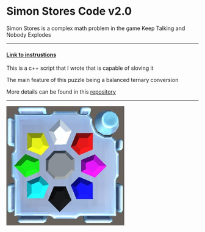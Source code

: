 # Simon Stores Code v2.0

Simon Stores is a complex math problem in the game Keep Talking and Nobody Explodes

----
#### [Link to instrustions](https://ktane.timwi.de/HTML/Simon%20Stores.html)

This is a c++ script that I wrote that is capable of sloving it

The main feature of this puzzle being a balanced ternary conversion 

More details can be found in this [repository](https://github.com/BrandonPacewic/BalancedTernaryConverter)

----

![pic](https://github.com/BrandonPacewic/SimonStores/blob/mega/images/simonStores.jpeg)
